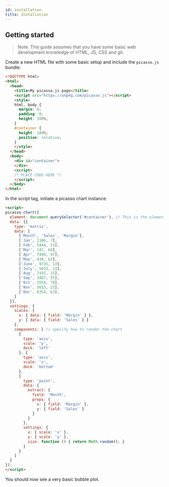 ```yaml
---
id: installation
title: Installation
---
```


## Getting started

> Note: This guide assumes that you have some basic web development knowledge of HTML, JS, CSS and git.

Create a new HTML file with some basic setup and include the `picasso.js` bundle:

```html
<!DOCTYPE html>
<html>
  <head>
    <title>My picasso.js page</title>
    <script src="https://unpkg.com/picasso.js"></script>
    <style>
    html, body {
      margin: 0;
      padding: 0;
      height: 100%;
    }
    #container {
      height: 100%;
      position: relative;
    }
    </style>
  </head>
  <body>
    <div id="container">
    </div>
    <script>
    /* PLACE CODE HERE */
    </script>
  </body>
</html>
```

In the script tag, initiate a picasso chart instance:

```html
<script>
picasso.chart({
  element: document.querySelector('#container'), // This is the element to render the chart in
  data: [{
    type: 'matrix',
    data: [
      ['Month', 'Sales', 'Margin'],
      ['Jan', 1106, 7],
      ['Feb', 5444, 53],
      ['Mar', 147, 64],
      ['Apr', 7499, 47],
      ['May', 430, 62],
      ['June', 9735, 13],
      ['July', 5832, 13],
      ['Aug', 7435, 15],
      ['Sep', 3467, 35],
      ['Oct', 3554, 78],
      ['Nov', 5633, 23],
      ['Dec', 6354, 63],
    ]
  }],
  settings: { 
    scales: {
      x: { data: { field: 'Margin' } },
      y: { data: { field: 'Sales' } }
    },
    components: [ // specify how to render the chart
      {
        type: 'axis',
        scale: 'y',
        dock: 'left'
      }, {
        type: 'axis',
        scale: 'x',
        dock: 'bottom'
      },
      {
        type: 'point',
        data: {
          extract: {
            field: 'Month',
            props: {
              x: { field: 'Margin' },
              y: { field: 'Sales' }
            }
          }
        },
        settings: {
          x: { scale: 'x' },
          y: { scale: 'y' },
          size: function () { return Math.random(); }
        }
      }
    ]
  }
});
</script>
```

You should now see a very basic bubble plot.
